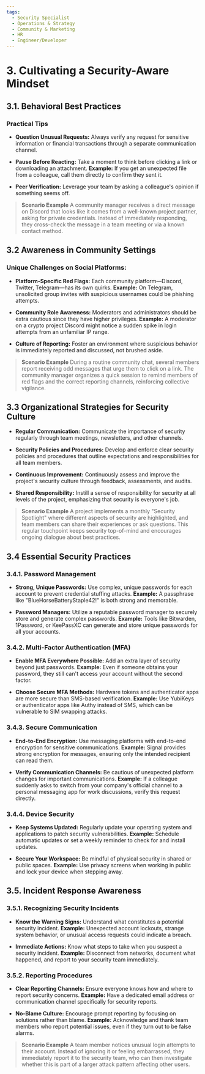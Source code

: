 ```yaml
---
tags:
  - Security Specialist
  - Operations & Strategy
  - Community & Marketing
  - HR
  - Engineer/Developer
---
```


# 3. Cultivating a Security-Aware Mindset

## 3.1. Behavioral Best Practices

### Practical Tips

- **Question Unusual Requests:**
Always verify any request for sensitive information or financial transactions through a separate communication channel.

- **Pause Before Reacting:**
Take a moment to think before clicking a link or downloading an attachment. **Example:** If you get an unexpected file from a colleague, call them directly to confirm they sent it.

- **Peer Verification:**
Leverage your team by asking a colleague's opinion if something seems off.

> **Scenario Example**
A community manager receives a direct message on Discord that looks like it comes from a well-known project partner, asking for private credentials. Instead of immediately responding, they cross-check the message in a team meeting or via a known contact method.

## 3.2 Awareness in Community Settings

### Unique Challenges on Social Platforms:

- **Platform-Specific Red Flags:**
Each community platform—Discord, Twitter, Telegram—has its own quirks.
**Example:** On Telegram, unsolicited group invites with suspicious usernames could be phishing attempts.

- **Community Role Awareness:**
Moderators and administrators should be extra cautious since they have higher privileges.
**Example:** A moderator on a crypto project Discord might notice a sudden spike in login attempts from an unfamiliar IP range.

- **Culture of Reporting:**
Foster an environment where suspicious behavior is immediately reported and discussed, not brushed aside.

> **Scenario Example**
During a routine community chat, several members report receiving odd messages that urge them to click on a link. The community manager organizes a quick session to remind members of red flags and the correct reporting channels, reinforcing collective vigilance.

## 3.3 Organizational Strategies for Security Culture

- **Regular Communication:**
Communicate the importance of security regularly through team meetings, newsletters, and other channels.

- **Security Policies and Procedures:**
Develop and enforce clear security policies and procedures that outline expectations and responsibilities for all team members.

- **Continuous Improvement:**
Continuously assess and improve the project's security culture through feedback, assessments, and audits.

- **Shared Responsibility:**
Instill a sense of responsibility for security at all levels of the project, emphasizing that security is everyone's job.

> **Scenario Example**
A project implements a monthly "Security Spotlight" where different aspects of security are highlighted, and team members can share their experiences or ask questions. This regular touchpoint keeps security top-of-mind and encourages ongoing dialogue about best practices.

## 3.4 Essential Security Practices

### 3.4.1. Password Management

- **Strong, Unique Passwords:**
Use complex, unique passwords for each account to prevent credential stuffing attacks.
**Example:** A passphrase like "BlueHorseBatteryStaple42!" is both strong and memorable.

- **Password Managers:**
Utilize a reputable password manager to securely store and generate complex passwords.
**Example:** Tools like Bitwarden, 1Password, or KeePassXC can generate and store unique passwords for all your accounts.

### 3.4.2. Multi-Factor Authentication (MFA)

- **Enable MFA Everywhere Possible:**
Add an extra layer of security beyond just passwords.
**Example:** Even if someone obtains your password, they still can't access your account without the second factor.

- **Choose Secure MFA Methods:**
Hardware tokens and authenticator apps are more secure than SMS-based verification.
**Example:** Use YubiKeys or authenticator apps like Authy instead of SMS, which can be vulnerable to SIM swapping attacks.

### 3.4.3. Secure Communication

- **End-to-End Encryption:**
Use messaging platforms with end-to-end encryption for sensitive communications.
**Example:** Signal provides strong encryption for messages, ensuring only the intended recipient can read them.

- **Verify Communication Channels:**
Be cautious of unexpected platform changes for important communications.
**Example:** If a colleague suddenly asks to switch from your company's official channel to a personal messaging app for work discussions, verify this request directly.

### 3.4.4. Device Security

- **Keep Systems Updated:**
Regularly update your operating system and applications to patch security vulnerabilities.
**Example:** Schedule automatic updates or set a weekly reminder to check for and install updates.

- **Secure Your Workspace:**
Be mindful of physical security in shared or public spaces.
**Example:** Use privacy screens when working in public and lock your device when stepping away.

## 3.5. Incident Response Awareness

### 3.5.1. Recognizing Security Incidents

- **Know the Warning Signs:**
Understand what constitutes a potential security incident.
**Example:** Unexpected account lockouts, strange system behavior, or unusual access requests could indicate a breach.

- **Immediate Actions:**
Know what steps to take when you suspect a security incident.
**Example:** Disconnect from networks, document what happened, and report to your security team immediately.

### 3.5.2. Reporting Procedures

- **Clear Reporting Channels:**
Ensure everyone knows how and where to report security concerns.
**Example:** Have a dedicated email address or communication channel specifically for security reports.

- **No-Blame Culture:**
Encourage prompt reporting by focusing on solutions rather than blame.
**Example:** Acknowledge and thank team members who report potential issues, even if they turn out to be false alarms.

> **Scenario Example**
A team member notices unusual login attempts to their account. Instead of ignoring it or feeling embarrassed, they immediately report it to the security team, who can then investigate whether this is part of a larger attack pattern affecting other users.